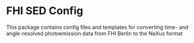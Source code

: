 # FHI SED Config
This package contains config files and templates for converting time- and angle-resolved photoemission data from FHI Berlin to the NeXus format
